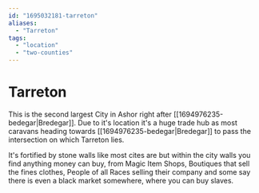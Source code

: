 ```yaml
---
id: "1695032181-tarreton"
aliases:
  - "Tarreton"
tags:
  - "location"
  - "two-counties"
---
```


# Tarreton

This is the second largest City in Ashor right after [[1694976235-bedegar|Bredegar]]. Due to it's location it's a huge trade hub as most caravans heading towards [[1694976235-bedegar|Bredegar]] to pass the intersection on which Tarreton lies.

It's fortified by stone walls like most cites are but within the city walls you find anything money can buy, from Magic Item Shops, Boutiques that sell the fines clothes, People of all Races selling their company and some say there is even a black market somewhere, where you can buy slaves.
